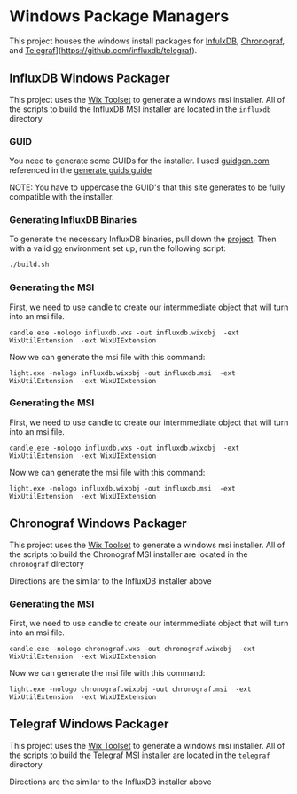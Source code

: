 # Windows Package Managers

This project houses the windows install packages for [InfulxDB](https://github.com/influxdb/influxdb), [Chronograf](https://influxdb.com/chronograf/index.html), and [Telegraf](https://github.com/influxdb/telegraf)](https://github.com/influxdb/telegraf).

## InfluxDB Windows Packager

This project uses the [Wix Toolset](http://wixtoolset.org/) to generate a windows msi installer. All of the scripts to build
the InfluxDB MSI installer are located in the `influxdb` directory

### GUID

You need to generate some GUIDs for the installer.  I used [guidgen.com](http://www.guidgen.com/) 
referenced in the [generate guids guide](http://wixtoolset.org/documentation/manual/v3/howtos/general/generate_guids.html)

NOTE: You have to uppercase the GUID's that this site generates to be fully compatible with the installer.

### Generating InfluxDB Binaries

To generate the necessary InfluxDB binaries, pull down the [project](http://github.com/influxdb/influxdb).  Then with a valid [go](http://golang.org) 
environment set up, run the following script:

```sh
./build.sh
```

### Generating the MSI

First, we need to use candle to create our intermmediate object that will turn into an msi file.

```
candle.exe -nologo influxdb.wxs -out influxdb.wixobj  -ext WixUtilExtension  -ext WixUIExtension
```

Now we can generate the msi file with this command:

```
light.exe -nologo influxdb.wixobj -out influxdb.msi  -ext WixUtilExtension  -ext WixUIExtension
```

### Generating the MSI

First, we need to use candle to create our intermmediate object that will turn into an msi file.

```
candle.exe -nologo influxdb.wxs -out influxdb.wixobj  -ext WixUtilExtension  -ext WixUIExtension
```

Now we can generate the msi file with this command:

```
light.exe -nologo influxdb.wixobj -out influxdb.msi  -ext WixUtilExtension  -ext WixUIExtension
```

## Chronograf Windows Packager

This project uses the [Wix Toolset](http://wixtoolset.org/) to generate a windows msi installer. All of the scripts to build
the Chronograf MSI installer are located in the `chronograf` directory

Directions are the similar to the InfluxDB installer above

### Generating the MSI

First, we need to use candle to create our intermmediate object that will turn into an msi file.

```
candle.exe -nologo chronograf.wxs -out chronograf.wixobj  -ext WixUtilExtension  -ext WixUIExtension
```

Now we can generate the msi file with this command:

```
light.exe -nologo chronograf.wixobj -out chronograf.msi  -ext WixUtilExtension  -ext WixUIExtension
```


## Telegraf Windows Packager

This project uses the [Wix Toolset](http://wixtoolset.org/) to generate a windows msi installer. All of the scripts to build
the Telegraf MSI installer are located in the `telegraf` directory

Directions are the similar to the InfluxDB installer above

